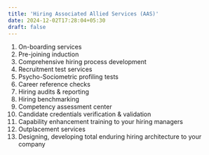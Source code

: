 ```yaml
---
title: 'Hiring Associated Allied Services (AAS)'
date: 2024-12-02T17:28:04+05:30
draft: false
---
```


1. On-boarding services
2. Pre-joining induction
3. Comprehensive hiring process development
4. Recruitment test services
5. Psycho-Sociometric  profiling tests
6. Career reference checks
7. Hiring audits & reporting
8. Hiring benchmarking
9. Competency assessment center
10. Candidate credentials verification & validation 
11. Capability enhancement training to your hiring managers
12. Outplacement services
13. Designing, developing total enduring hiring architecture to your company
